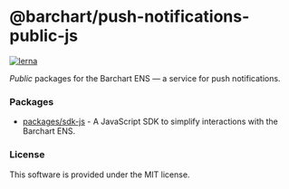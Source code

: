 # @barchart/push-notifications-public-js

[![lerna](https://img.shields.io/badge/maintained%20with-lerna-cc00ff.svg)](https://lerna.js.org/)

_Public_ packages for the Barchart ENS — a service for push notifications.

### Packages

* [packages/sdk-js](./packages/sdk-js) - A JavaScript SDK to simplify interactions with the Barchart ENS.

### License

This software is provided under the MIT license.
